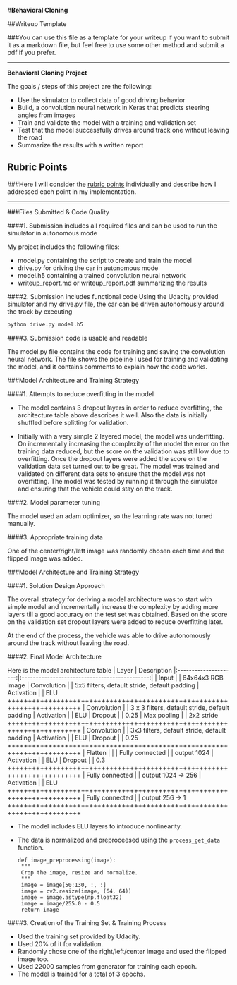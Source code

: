 #**Behavioral Cloning**

##Writeup Template

###You can use this file as a template for your writeup if you want to submit it as a markdown file, but feel free to use some other method and submit a pdf if you prefer.

---

**Behavioral Cloning Project**

The goals / steps of this project are the following:
* Use the simulator to collect data of good driving behavior
* Build, a convolution neural network in Keras that predicts steering angles from images
* Train and validate the model with a training and validation set
* Test that the model successfully drives around track one without leaving the road
* Summarize the results with a written report


[//]: # (Image References)

[image1]: ./examples/placeholder.png "Model Visualization"
[image2]: ./examples/placeholder.png "Grayscaling"
[image3]: ./examples/placeholder_small.png "Recovery Image"
[image4]: ./examples/placeholder_small.png "Recovery Image"
[image5]: ./examples/placeholder_small.png "Recovery Image"
[image6]: ./examples/placeholder_small.png "Normal Image"
[image7]: ./examples/placeholder_small.png "Flipped Image"

## Rubric Points
###Here I will consider the [rubric points](https://review.udacity.com/#!/rubrics/432/view) individually and describe how I addressed each point in my implementation.  

---
###Files Submitted & Code Quality

####1. Submission includes all required files and can be used to run the simulator in autonomous mode

My project includes the following files:
* model.py containing the script to create and train the model
* drive.py for driving the car in autonomous mode
* model.h5 containing a trained convolution neural network
* writeup_report.md or writeup_report.pdf summarizing the results

####2. Submission includes functional code
Using the Udacity provided simulator and my drive.py file, the car can be driven autonomously around the track by executing
```sh
python drive.py model.h5
```

####3. Submission code is usable and readable

The model.py file contains the code for training and saving the convolution neural network. The file shows the pipeline I used for training and validating the model, and it contains comments to explain how the code works.

###Model Architecture and Training Strategy


####1. Attempts to reduce overfitting in the model

- The model contains 3 dropout layers in order to reduce overfitting, the architecture table above describes it well. Also the data is initially shuffled before splitting for validation.

- Initially with a very simple 2 layered model, the model was underfitting. On incrementally increasing the complexity of the model the error on the training data reduced, but the score on the validation was still low due to overfitting. Once the dropout layers were added the score on the validation data set turned out to be great. The model was trained and validated on different data sets to ensure that the model was not overfitting. The model was tested by running it through the simulator and ensuring that the vehicle could stay on the track.

####2. Model parameter tuning

The model used an adam optimizer, so the learning rate was not tuned manually.

####3. Appropriate training data

One of the center/right/left image was randomly chosen each time and the flipped image was added.


###Model Architecture and Training Strategy

####1. Solution Design Approach

The overall strategy for deriving a model architecture was to start with simple model and incrementally increase the complexity by adding more layers till a good accuracy on the test set was obtained.
Based on the score on the validation set dropout layers were added to reduce overfitting later.


At the end of the process, the vehicle was able to drive autonomously around the track without leaving the road.

####2. Final Model Architecture

Here is the model architecture table
| Layer                         |     Description
|:---------------------:|:---------------------------------------------:|
| Input                 |       | 64x64x3 RGB image
| Convolution           |       | 5x5 filters, default stride, default padding
| Activation            |       | ELU
++++++++++++++++++++++++++++++++++++++++++++++++++++++++++++++++++++++++
| Convolution           |       | 3 x 3 filters, default stride, default padding
| Activation            |       | ELU
| Dropout               |       | 0.25
| Max pooling           |       | 2x2 stride
++++++++++++++++++++++++++++++++++++++++++++++++++++++++++++++++++++++++
| Convolution           |       | 3x3 filters, default stride, default padding
| Activation            |       | ELU
| Dropout               |       | 0.25
++++++++++++++++++++++++++++++++++++++++++++++++++++++++++++++++++++++++
| Flatten               |       |
| Fully connected       |       | output 1024
| Activation            |       | ELU
| Dropout               |       | 0.3
++++++++++++++++++++++++++++++++++++++++++++++++++++++++++++++++++++++++
| Fully connected       |       | output 1024 -> 256
| Activation            |       | ELU
++++++++++++++++++++++++++++++++++++++++++++++++++++++++++++++++++++++++
| Fully connected       |       | output 256 -> 1
++++++++++++++++++++++++++++++++++++++++++++++++++++++++++++++++++++++++

- The model includes ELU layers to introduce nonlinearity.
- The data is normalized and preproceesed using the  `process_get_data` function.

  ```
  def image_preprocessing(image):
   """
   Crop the image, resize and normalize.
   """
   image = image[50:130, :, :]
   image = cv2.resize(image, (64, 64))
   image = image.astype(np.float32)
   image = image/255.0 - 0.5
   return image
  ```


####3. Creation of the Training Set & Training Process

- Used the training set provided by Udacity.
- Used 20% of it for validation.
- Randomly chose one of the right/left/center image and used the flipped image too.
- Used 22000 samples from generator for training each epoch.
- The model is trained for a total of 3 epochs.
